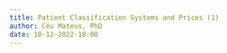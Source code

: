 ```yaml
---
title: Patient Classification Systems and Prices (1)
author: Céu Mateus, PhD
date: 10-12-2022-10:00
---
```

